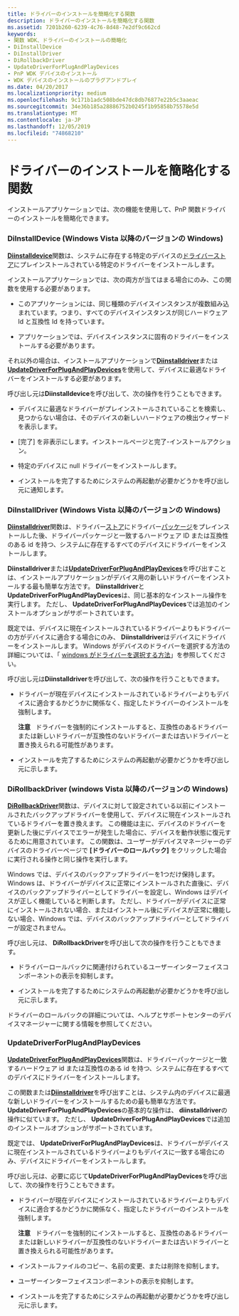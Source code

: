 ```yaml
---
title: ドライバーのインストールを簡略化する関数
description: ドライバーのインストールを簡略化する関数
ms.assetid: 7201b260-6239-4c76-8d48-7e2df9c662cd
keywords:
- 関数 WDK、ドライバーのインストールの簡略化
- DiInstallDevice
- DiInstallDriver
- DiRollbackDriver
- UpdateDriverForPlugAndPlayDevices
- PnP WDK デバイスのインストール
- WDK デバイスのインストールのプラグアンドプレイ
ms.date: 04/20/2017
ms.localizationpriority: medium
ms.openlocfilehash: 9c171b1adc508bde47dc8db76877e22b5c3aaeac
ms.sourcegitcommit: 34e36b185a28886752b0245f1b95858b75578e5d
ms.translationtype: MT
ms.contentlocale: ja-JP
ms.lasthandoff: 12/05/2019
ms.locfileid: "74868210"
---
```

# <a name="functions-that-simplify-driver-installation"></a>ドライバーのインストールを簡略化する関数


インストールアプリケーションでは、次の機能を使用して、PnP 関数ドライバーのインストールを簡略化できます。

### <a href="" id="diinstalldevice--windows-vista-and-later-versions-of-windows-"></a>DiInstallDevice (Windows Vista 以降のバージョンの Windows)

[**Diinstalldevice**](https://docs.microsoft.com/windows/desktop/api/newdev/nf-newdev-diinstalldevice)関数は、システムに存在する特定のデバイスの[ドライバーストア](driver-store.md)にプレインストールされている特定のドライバーをインストールします。

インストールアプリケーションでは、次の両方が当てはまる場合にのみ、この関数を使用する必要があります。

-   このアプリケーションには、同じ種類のデバイスインスタンスが複数組み込まれています。つまり、すべてのデバイスインスタンスが同じハードウェア Id と互換性 Id を持っています。

-   アプリケーションでは、デバイスインスタンスに固有のドライバーをインストールする必要があります。

それ以外の場合は、インストールアプリケーションで[**Diinstalldriver**](https://docs.microsoft.com/windows/desktop/api/newdev/nf-newdev-diinstalldrivera)または[**UpdateDriverForPlugAndPlayDevices**](https://docs.microsoft.com/windows/desktop/api/newdev/nf-newdev-updatedriverforplugandplaydevicesa)を使用して、デバイスに最適なドライバーをインストールする必要があります。

呼び出し元は**Diinstalldevice**を呼び出して、次の操作を行うこともできます。

-   デバイスに最適なドライバーがプレインストールされていることを検索し、見つからない場合は、そのデバイスの新しいハードウェアの検出ウィザードを表示します。

-   [完了] を非表示にします。インストールページと完了-インストールアクション。

-   特定のデバイスに null ドライバーをインストールします。

-   インストールを完了するためにシステムの再起動が必要かどうかを呼び出し元に通知します。

### <a href="" id="diinstalldriver--windows-vista-and-later-versions-of-windows-"></a>DiInstallDriver (Windows Vista 以降のバージョンの Windows)

[**Diinstalldriver**](https://docs.microsoft.com/windows/desktop/api/newdev/nf-newdev-diinstalldrivera)関数は、ドライバー[ストア](driver-store.md)にドライバー[パッケージ](driver-packages.md)をプレインストールした後、ドライバーパッケージと一致するハードウェア ID または互換性のある id を持つ、システムに存在するすべてのデバイスにドライバーをインストールします。

**Diinstalldriver**または[**UpdateDriverForPlugAndPlayDevices**](https://docs.microsoft.com/windows/desktop/api/newdev/nf-newdev-updatedriverforplugandplaydevicesa)を呼び出すことは、インストールアプリケーションがデバイス用の新しいドライバーをインストールする最も簡単な方法です。 **Diinstalldriver**と**UpdateDriverForPlugAndPlayDevices**は、同じ基本的なインストール操作を実行します。 ただし、 **UpdateDriverForPlugAndPlayDevices**では追加のインストールオプションがサポートされています。

既定では、デバイスに現在インストールされているドライバーよりもドライバーの方がデバイスに適合する場合にのみ、 **Diinstalldriver**はデバイスにドライバーをインストールします。 Windows がデバイスのドライバーを選択する方法の詳細については、「 [windows がドライバーを選択する方法](how-setup-selects-drivers.md)」を参照してください。

呼び出し元は**Diinstalldriver**を呼び出して、次の操作を行うこともできます。

-   ドライバーが現在デバイスにインストールされているドライバーよりもデバイスに適合するかどうかに関係なく、指定したドライバーのインストールを強制します。

    **注意**   ドライバーを強制的にインストールすると、互換性のあるドライバーまたは新しいドライバーが互換性のないドライバーまたは古いドライバーと置き換えられる可能性があります。

     

-   インストールを完了するためにシステムの再起動が必要かどうかを呼び出し元に示します。

### <a href="" id="dirollbackdriver--windows-vista-and-later-versions-of-windows-"></a>DiRollbackDriver (windows Vista 以降のバージョンの Windows)

[**DiRollbackDriver**](https://docs.microsoft.com/windows/desktop/api/newdev/nf-newdev-dirollbackdriver)関数は、デバイスに対して設定されている以前にインストールされたバックアップドライバーを使用して、デバイスに現在インストールされているドライバーを置き換えます。 この機能は主に、デバイスのドライバーを更新した後にデバイスでエラーが発生した場合に、デバイスを動作状態に復元するために用意されています。 この関数は、ユーザーがデバイスマネージャーのデバイスのドライバーページで **[ドライバーのロールバック]** をクリックした場合に実行される操作と同じ操作を実行します。

Windows では、デバイスのバックアップドライバーを1つだけ保持します。 Windows は、ドライバーがデバイスに正常にインストールされた直後に、デバイスのバックアップドライバーとしてドライバーを設定し、Windows はデバイスが正しく機能していると判断します。 ただし、ドライバーがデバイスに正常にインストールされない場合、またはインストール後にデバイスが正常に機能しない場合、Windows では、デバイスのバックアップドライバーとしてドライバーが設定されません。

呼び出し元は、 **DiRollbackDriver**を呼び出して次の操作を行うこともできます。

-   ドライバーロールバックに関連付けられているユーザーインターフェイスコンポーネントの表示を抑制します。

-   インストールを完了するためにシステムの再起動が必要かどうかを呼び出し元に示します。

ドライバーのロールバックの詳細については、ヘルプとサポートセンターのデバイスマネージャーに関する情報を参照してください。

### <a href="" id="updatedriverforplugandplaydevices"></a>UpdateDriverForPlugAndPlayDevices

[**UpdateDriverForPlugAndPlayDevices**](https://docs.microsoft.com/windows/desktop/api/newdev/nf-newdev-updatedriverforplugandplaydevicesa)関数は、ドライバーパッケージと一致するハードウェア id または互換性のある id を持つ、システムに存在するすべてのデバイスにドライバーをインストールします。

この関数または[**Diinstalldriver**](https://docs.microsoft.com/windows/desktop/api/newdev/nf-newdev-diinstalldrivera)を呼び出すことは、システム内のデバイスに最適な新しいドライバーをインストールするための最も簡単な方法です。 **UpdateDriverForPlugAndPlayDevices**の基本的な操作は、 **diinstalldriver**の操作に似ています。 ただし、 **UpdateDriverForPlugAndPlayDevices**では追加のインストールオプションがサポートされています。

既定では、 **UpdateDriverForPlugAndPlayDevices**は、ドライバーがデバイスに現在インストールされているドライバーよりもデバイスに一致する場合にのみ、デバイスにドライバーをインストールします。

呼び出し元は、必要に応じて**UpdateDriverForPlugAndPlayDevices**を呼び出して、次の操作を行うこともできます。

-   ドライバーが現在デバイスにインストールされているドライバーよりもデバイスに適合するかどうかに関係なく、指定したドライバーのインストールを強制します。

    **注意**   ドライバーを強制的にインストールすると、互換性のあるドライバーまたは新しいドライバーが互換性のないドライバーまたは古いドライバーと置き換えられる可能性があります。

     

-   インストールファイルのコピー、名前の変更、または削除を抑制します。

-   ユーザーインターフェイスコンポーネントの表示を抑制します。

-   インストールを完了するためにシステムの再起動が必要かどうかを呼び出し元に示します。

 

 





